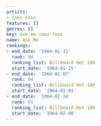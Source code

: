 ```yaml
---
artists:
- Inez Foxx
features: []
genres: []
key: ask-me-inez-foxx
name: Ask Me
rankings:
- end_date: '1964-01-31'
  rank: 98
  ranking_list: Billboard Hot 100
  start_date: '1964-01-25'
- end_date: '1964-02-07'
  rank: 94
  ranking_list: Billboard Hot 100
  start_date: '1964-02-01'
- end_date: '1964-02-14'
  rank: 91
  ranking_list: Billboard Hot 100
  start_date: '1964-02-08'
---
```


